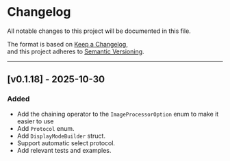 # Changelog

All notable changes to this project will be documented in this file.

The format is based on [Keep a Changelog](https://keepachangelog.com/en/1.1.0/),  
and this project adheres to [Semantic Versioning](https://semver.org/spec/v2.0.0.html).

---

## [v0.1.18] - 2025-10-30

### Added

- Add the chaining operator to the `ImageProcessorOption` enum to make it easier to use
- Add `Protocol` enum.
- Add `DisplayModeBuilder` struct.
- Support automatic select protocol.
- Add relevant tests and examples.